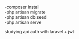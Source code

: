 -composer install <br>
-php artisan migrate <br>
-php artisan db:seed <br>
-php artisan serve <br>


studying api auth with laravel + jwt
